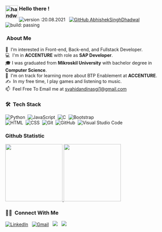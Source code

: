 
### <img alt="handwavegif" src="https://user-images.githubusercontent.com/39513876/112366216-8cfe7400-8cfe-11eb-8116-7d3dbae20e97.gif" width='40' align="left"/> Hello there !
![version :20.08.2021](https://img.shields.io/badge/version-20.08.2021-informational) &nbsp;
[![GitHub AbhishekSinghDhadwal](https://img.shields.io/github/followers/syahidandy?label=follow&style=social)](https://github.com/syahidandy)&nbsp;
![build: passing](https://img.shields.io/badge/build-passing-success)
### &nbsp;About Me

👀 &nbsp;I’m interested in Front-end, Back-end, and Fullstack Developer.\
💻 &nbsp;I'm in **ACCENTURE** with role as **SAP Developer**.\
🎓&nbsp;I was graduated from **Mikroskil University** with bachelor degree in **Computer Science**.\
🌱 &nbsp;I'm on track for learning more about BTP Enablement at **ACCENTURE**.\
✍️ &nbsp;In my free time, I play games and listening to music.\
📫 &nbsp;Feel Free To Email me at syahidandinasgi1@gmail.com


### 🛠 &nbsp;Tech Stack

![Python](https://img.shields.io/badge/-Python-05122A?style=flat&logo=python)&nbsp;
![JavaScript](https://img.shields.io/badge/-JavaScript-05122A?style=flat&logo=javascript)&nbsp;
![C](https://img.shields.io/badge/-C-05122A?style=flat&logo=C&logoColor=A8B9CC)&nbsp;
![Bootstrap](https://img.shields.io/badge/-Bootstrap-05122A?style=flat&logo=bootstrap&logoColor=563D7C)\
![HTML](https://img.shields.io/badge/-HTML-05122A?style=flat&logo=HTML5)&nbsp;
![CSS](https://img.shields.io/badge/-CSS-05122A?style=flat&logo=CSS3&logoColor=1572B6)&nbsp;
![Git](https://img.shields.io/badge/-Git-05122A?style=flat&logo=git)&nbsp;
![GitHub](https://img.shields.io/badge/-GitHub-05122A?style=flat&logo=github)&nbsp;
![Visual Studio Code](https://img.shields.io/badge/-Visual%20Studio%20Code-05122A?style=flat&logo=visual-studio-code&logoColor=007ACC)&nbsp;


### Github Statistic
<p align="left">
<a href="https://github.com/dimasmds">
  <img height="180em" src="https://github-readme-stats-eight-theta.vercel.app/api?username=syahidandy&show_icons=true&theme=algolia&include_all_commits=true&count_private=true"/>
  <img height="180em" src="https://github-readme-stats-eight-theta.vercel.app/api/top-langs/?username=syahidandy&layout=compact&langs_count=8&theme=algolia"/>
</a>
</p>

### 🤝🏻 &nbsp;Connect With Me

<p>
<a href="https://www.linkedin.com/in/dandynst/"><img alt="LinkedIn" src="https://img.shields.io/badge/linkedin%20-%230077B5.svg?&style=flat&logo=linkedin&logoColor=white"/></a> &nbsp;
<a href="syahidandinasgi1@gmail.com"><img alt="Gmail" src="https://img.shields.io/badge/Gmail-D14836?style=flat&logo=gmail&logoColor=white" /></a> &nbsp;
<a href="https://instagram.com/syahidandy"><img src="https://img.shields.io/badge/-@syahidandy-E4405F?style=flat&logo=Instagram&logoColor=white"/></a> &nbsp;
<a href="https://www.facebook.com/syahidandy/"><img src="https://img.shields.io/badge/-syahidandy-1877F2?style=flat&logo=Facebook&logoColor=white"/></a> &nbsp;

<!--

Here are some ideas to get you started:

- 🔭 I’m currently working on ...
- 🌱 I’m currently learning ...
- 👯 I’m looking to collaborate on ...
- 🤔 I’m looking for help with ...
- 💬 Ask me about ...
- 📫 How to reach me: ...
- 😄 Pronouns: ...
- ⚡ Fun fact: ...
-->
